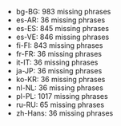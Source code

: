 - bg-BG: 983 missing phrases
- es-AR: 36 missing phrases
- es-ES: 845 missing phrases
- es-VE: 846 missing phrases
- fi-FI: 843 missing phrases
- fr-FR: 36 missing phrases
- it-IT: 36 missing phrases
- ja-JP: 36 missing phrases
- ko-KR: 36 missing phrases
- nl-NL: 36 missing phrases
- pl-PL: 1017 missing phrases
- ru-RU: 65 missing phrases
- zh-Hans: 36 missing phrases
